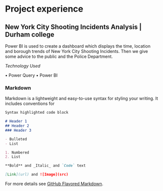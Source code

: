 # Project experience
## New York City Shooting Incidents Analysis | Durham college 

Power BI is used to create a dashboard which displays the time, location and borough trends of New York City Shooting Incidents. Then we give some advice to the public and the Police Department.

_Technology Used_

•	Power Query
•	Power BI

### Markdown

Markdown is a lightweight and easy-to-use syntax for styling your writing. It includes conventions for
```markdown 
Syntax highlighted code block

# Header 1
## Header 2
### Header 3

- Bulleted
- List

1. Numbered
2. List

**Bold** and _Italic_ and `Code` text

[Link](url) and ![Image](src)
```

For more details see [GitHub Flavored Markdown](https://guides.github.com/features/mastering-markdown/).

